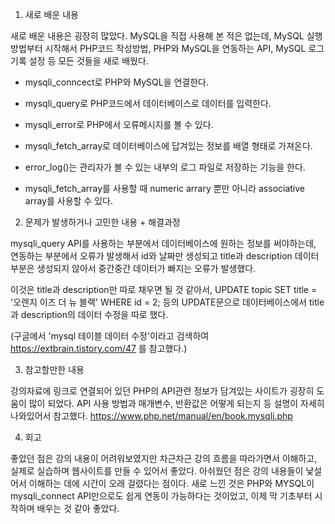 1. 새로 배운 내용

새로 배운 내용은 굉장히 많았다. MySQL을 직접 사용해 본 적은 없는데, MySQL 실행 방법부터 시작해서 PHP코드 작성방법, PHP와 MySQL을 연동하는 API, MySQL 로그 기록 설정 등 모든 것들을 새로 배웠다.

* mysqli_conncect로 PHP와 MySQL을 연결한다.

* mysqli_query로 PHP코드에서 데이터베이스로 데이터를 입력한다.

* mysqli_error로 PHP에서 오류메시지를 볼 수 있다.

* mysqli_fetch_array로 데이터베이스에 답겨있는 정보를 배열 형태로 가져온다.

* error_log()는 관리자가 볼 수 있는 내부의 로그 파일로 저장하는 기능을 한다.

* mysqli_fetch_array를 사용할 때 numeric arrary 뿐만 아니라 associative array를 사용할 수 있다.



2. 문제가 발생하거나 고민한 내용 + 해결과정

mysqli_query API를 사용하는 부분에서 데이터베이스에 원하는 정보를 써야하는데, 연동하는 부분에서 오류가 발생해서 id와 날짜만 생성되고 title과 description 데이터 부분은 생성되지 않아서 중간중간 데이터가 빠지는 오류가 발생했다.

이것은 title과 description만 따로 채우면 될 것 같아서,  UPDATE topic SET title = '오렌지 이즈 더 뉴 블랙' WHERE id = 2; 등의 UPDATE문으로 데이터베이스에서 title과 description의 데이터 수정을 따로 했다.

(구글에서 'mysql 테이블 데이터 수정'이라고 검색하여 https://extbrain.tistory.com/47 를 참고했다.)



3. 참고할만한 내용

강의자료에 링크로 연결되어 있던 PHP의 API관련 정보가 담겨있는 사이트가 굉장히 도움이 많이 되었다. API 사용 방법과 매개변수, 반환값은 어떻게 되는지 등 설명이 자세히 나와있어서 참고했다.
https://www.php.net/manual/en/book.mysqli.php



4. 회고

좋았던 점은 강의 내용이 어려워보였지만 차근차근 강의 흐름을 따라가면서 이해하고, 실제로 실습하며 웹사이트를 만들 수 있어서 좋았다. 아쉬웠던 점은 강의 내용들이 낯설어서 이해하는 데에 시간이 오래 걸렸다는 점이다. 새로 느낀 것은 PHP와 MYSQL이 mysqli_connect API만으로도 쉽게 연동이 가능하다는 것이었고, 이제 막 기초부터 시작하며 배우는 것 같아 좋았다.

